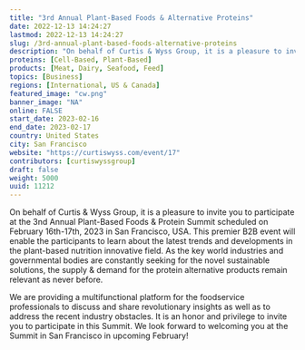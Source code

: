 ```yaml
---
title: "3rd Annual Plant-Based Foods & Alternative Proteins"
date: 2022-12-13 14:24:27
lastmod: 2022-12-13 14:24:27
slug: /3rd-annual-plant-based-foods-alternative-proteins
description: "On behalf of Curtis & Wyss Group, it is a pleasure to invite you to participate at the 3nd Annual Plant-Based Foods & Protein Summit scheduled on February 16th-17th, 2023 in San Francisco, USA. This premier B2B event will enable the participants to learn about the latest trends and developments in the plant-based nutrition innovative field. As the key world industries and governmental bodies are constantly seeking for the novel sustainable solutions, the supply & demand for the protein alternative products remain relevant as never before."
proteins: [Cell-Based, Plant-Based]
products: [Meat, Dairy, Seafood, Feed]
topics: [Business]
regions: [International, US & Canada]
featured_image: "cw.png"
banner_image: "NA"
online: FALSE
start_date: 2023-02-16
end_date: 2023-02-17
country: United States
city: San Francisco
website: "https://curtiswyss.com/event/17"
contributors: [curtiswyssgroup]
draft: false
weight: 5000
uuid: 11212
---
```

<p>On behalf of Curtis & Wyss Group, it is a pleasure to invite you to participate at the 3nd Annual Plant-Based Foods & Protein Summit scheduled on February 16th-17th, 2023 in San Francisco, USA. This premier B2B event will enable the participants to learn about the latest trends and developments in the plant-based nutrition innovative field. As the key world industries and governmental bodies are constantly seeking for the novel sustainable solutions, the supply & demand for the protein alternative products remain relevant as never before.</p>
<p>We are providing a multifunctional platform for the foodservice professionals to discuss and share revolutionary insights as well as to address the recent industry obstacles. It is an honor and privilege to invite you to participate in this Summit. We look forward to welcoming you at the Summit in San Francisco in upcoming February!</p>
